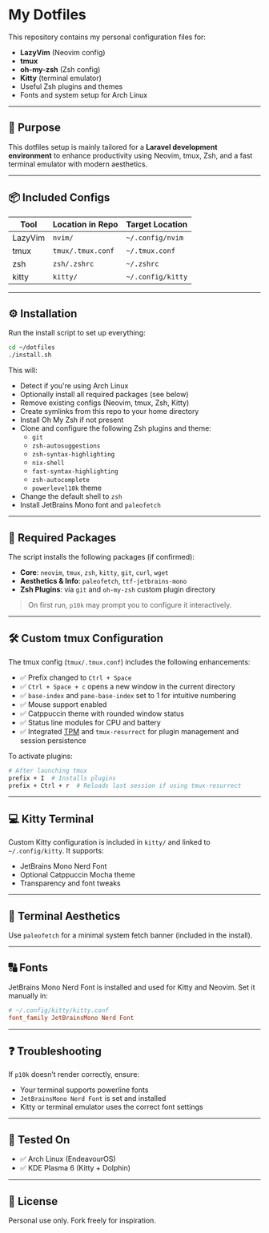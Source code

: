 # My Dotfiles

This repository contains my personal configuration files for:

- **LazyVim** (Neovim config)
- **tmux**
- **oh-my-zsh** (Zsh config)
- **Kitty** (terminal emulator)
- Useful Zsh plugins and themes
- Fonts and system setup for Arch Linux

---

## 🎯 Purpose

This dotfiles setup is mainly tailored for a **Laravel development environment** to enhance productivity using Neovim, tmux, Zsh, and a fast terminal emulator with modern aesthetics.

---

## 📦 Included Configs

| Tool       | Location in Repo     | Target Location      |
|------------|----------------------|-----------------------|
| LazyVim    | `nvim/`              | `~/.config/nvim`      |
| tmux       | `tmux/.tmux.conf`    | `~/.tmux.conf`        |
| zsh        | `zsh/.zshrc`         | `~/.zshrc`            |
| kitty      | `kitty/`             | `~/.config/kitty`     |

---

## ⚙️ Installation

Run the install script to set up everything:

```bash
cd ~/dotfiles
./install.sh
```

This will:

- Detect if you're using Arch Linux
- Optionally install all required packages (see below)
- Remove existing configs (Neovim, tmux, Zsh, Kitty)
- Create symlinks from this repo to your home directory
- Install Oh My Zsh if not present
- Clone and configure the following Zsh plugins and theme:
  - `git`
  - `zsh-autosuggestions`
  - `zsh-syntax-highlighting`
  - `nix-shell`
  - `fast-syntax-highlighting`
  - `zsh-autocomplete`
  - `powerlevel10k` theme
- Change the default shell to `zsh`
- Install JetBrains Mono font and `paleofetch`

---

## 🧰 Required Packages

The script installs the following packages (if confirmed):

- **Core**: `neovim`, `tmux`, `zsh`, `kitty`, `git`, `curl`, `wget`
- **Aesthetics & Info**: `paleofetch`, `ttf-jetbrains-mono`
- **Zsh Plugins**: via `git` and `oh-my-zsh` custom plugin directory

> On first run, `p10k` may prompt you to configure it interactively.

---

## 🛠️ Custom tmux Configuration

The tmux config (`tmux/.tmux.conf`) includes the following enhancements:

- ✅ Prefix changed to `Ctrl + Space`
- ✅ `Ctrl + Space + c` opens a new window in the current directory
- ✅ `base-index` and `pane-base-index` set to 1 for intuitive numbering
- ✅ Mouse support enabled
- ✅ Catppuccin theme with rounded window status
- ✅ Status line modules for CPU and battery
- ✅ Integrated [TPM](https://github.com/tmux-plugins/tpm) and `tmux-resurrect` for plugin management and session persistence

To activate plugins:

```bash
# After launching tmux
prefix + I  # Installs plugins
prefix + Ctrl + r  # Reloads last session if using tmux-resurrect
```

---

## 💻 Kitty Terminal

Custom Kitty configuration is included in `kitty/` and linked to `~/.config/kitty`. It supports:

- JetBrains Mono Nerd Font
- Optional Catppuccin Mocha theme
- Transparency and font tweaks

---

## 📸 Terminal Aesthetics

Use `paleofetch` for a minimal system fetch banner (included in the install).

---

## 🔠 Fonts

JetBrains Mono Nerd Font is installed and used for Kitty and Neovim. Set it manually in:

```conf
# ~/.config/kitty/kitty.conf
font_family JetBrainsMono Nerd Font
```

---

## ❓ Troubleshooting

If `p10k` doesn’t render correctly, ensure:

- Your terminal supports powerline fonts
- `JetBrainsMono Nerd Font` is set and installed
- Kitty or terminal emulator uses the correct font settings

---

## 🧪 Tested On

- ✅ Arch Linux (EndeavourOS)
- ✅ KDE Plasma 6 (Kitty + Dolphin)

---

## 🐾 License

Personal use only. Fork freely for inspiration.
